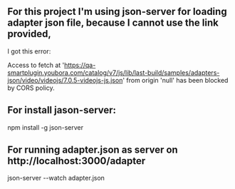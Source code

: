 ## For this project I'm using json-server for loading adapter json file, because I cannot use the link provided, 

I got this error:

Access to fetch at 'https://qa-smartplugin.youbora.com/catalog/v7/js/lib/last-build/samples/adapters-json/video/videojs/7.0.5-videojs-js.json' from origin 'null' has been blocked by CORS policy.

## For install jason-server:

npm install -g json-server

## For running adapter.json as server on http://localhost:3000/adapter

json-server --watch adapter.json
